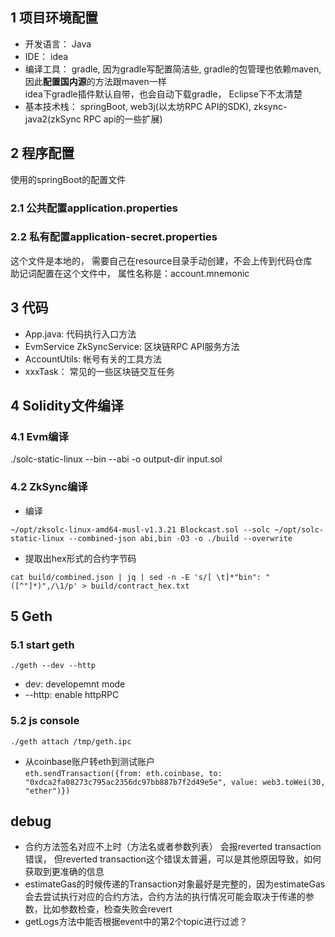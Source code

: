 ## 1 项目环境配置
* 开发语言： Java
* IDE： idea
* 编译工具： gradle, 因为gradle写配置简洁些, gradle的包管理也依赖maven,因此**配置国内源**的方法跟maven一样\
   idea下gradle插件默认自带，也会自动下载gradle， Eclipse下不太清楚
* 基本技术栈： springBoot, web3j(以太坊RPC API的SDK), zksync-java2(zkSync RPC api的一些扩展)

## 2 程序配置
使用的springBoot的配置文件

### 2.1 公共配置application.properties

### 2.2 私有配置application-secret.properties
这个文件是本地的， 需要自己在resource目录手动创建，不会上传到代码仓库 \
助记词配置在这个文件中， 属性名称是：account.mnemonic 

## 3 代码
* App.java: 代码执行入口方法
* EvmService ZkSyncService: 区块链RPC API服务方法
* AccountUtils: 帐号有关的工具方法
* xxxTask： 常见的一些区块链交互任务

## 4 Solidity文件编译
### 4.1 Evm编译
./solc-static-linux --bin --abi -o output-dir input.sol

### 4.2 ZkSync编译
* 编译
```
~/opt/zksolc-linux-amd64-musl-v1.3.21 Blockcast.sol --solc ~/opt/solc-static-linux --combined-json abi,bin -O3 -o ./build --overwrite
```

* 提取出hex形式的合约字节码
```
cat build/combined.json | jq | sed -n -E 's/[ \t]*"bin": "([^"]*)",/\1/p' > build/contract_hex.txt
```

## 5 Geth
### 5.1 start geth
`./geth --dev --http`
* dev: developemnt mode
* --http: enable httpRPC

### 5.2 js console
`./geth attach /tmp/geth.ipc`

* 从coinbase账户转eth到测试账户 \
  `eth.sendTransaction({from: eth.coinbase, to: "0xdca2fa08273c795ac2356dc97bb887b7f2d49e5e", value: web3.toWei(30, "ether")})`

## debug
* 合约方法签名对应不上时（方法名或者参数列表） 会报reverted transaction错误， 但reverted transaction这个错误太普遍，可以是其他原因导致，如何获取到更准确的信息
* estimateGas的时候传递的Transaction对象最好是完整的，因为estimateGas会去尝试执行对应的合约方法，合约方法的执行情况可能会取决于传递的参数，比如参数检查，检查失败会revert
* getLogs方法中能否根据event中的第2个topic进行过滤？